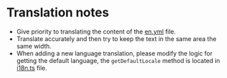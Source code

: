 # Translation notes

- Give priority to translating the content of the [en.yml](./en.yml) file.
- Translate accurately and then try to keep the text in the same area the same width.
- When adding a new language translation, please modify the logic for getting the default language, the `getDefaultLocale` method is located in [i18n.ts](../plugins/i18n.ts) file.

